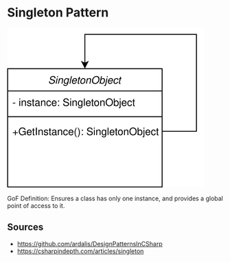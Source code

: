 # Singleton Pattern

![Singleton UML Diagram](singleton.svg)

GoF Definition: Ensures a class has only one instance, and provides a global point of access to it.

## Sources

- https://github.com/ardalis/DesignPatternsInCSharp
- https://csharpindepth.com/articles/singleton
